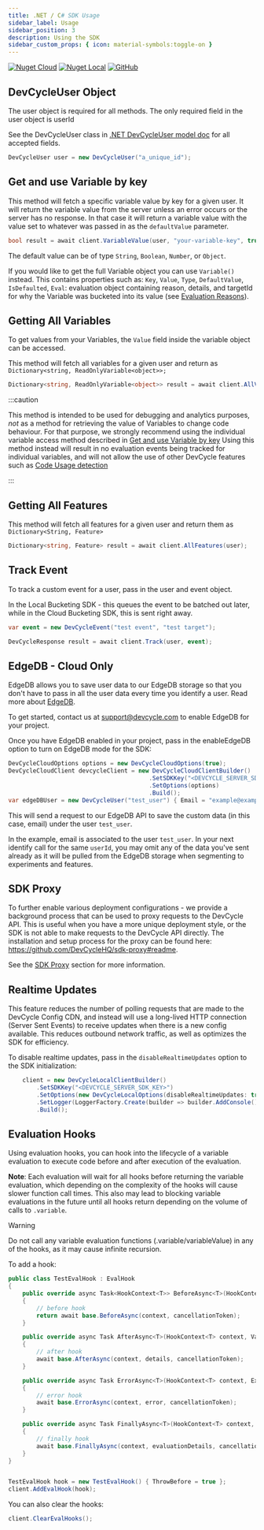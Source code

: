 ```yaml
---
title: .NET / C# SDK Usage
sidebar_label: Usage
sidebar_position: 3
description: Using the SDK
sidebar_custom_props: { icon: material-symbols:toggle-on }
---
```


[![Nuget Cloud](https://badgen.net/nuget/v/DevCycle.SDK.Server.Cloud)](https://www.nuget.org/packages/DevCycle.SDK.Server.Cloud/)
[![Nuget Local](https://badgen.net/nuget/v/DevCycle.SDK.Server.Cloud)](https://www.nuget.org/packages/DevCycle.SDK.Server.Local/)
[![GitHub](https://img.shields.io/github/stars/devcyclehq/dotnet-server-sdk.svg?style=social&label=Star&maxAge=2592000)](https://github.com/DevCycleHQ/dotnet-server-sdk)

[//]: # 'wizard-evaluate-start'

## DevCycleUser Object

The user object is required for all methods. The only required field in the user object is userId

See the DevCycleUser class in [.NET DevCycleUser model doc](https://github.com/DevCycleHQ/dotnet-server-sdk/blob/main/docs/User.md) for all accepted fields.

```csharp
DevCycleUser user = new DevCycleUser("a_unique_id");
```

## Get and use Variable by key

This method will fetch a specific variable value by key for a given user. It will return the variable
value from the server unless an error occurs or the server has no response.
In that case it will return a variable value with the value set to whatever was passed in as the `defaultValue` parameter.

```csharp
bool result = await client.VariableValue(user, "your-variable-key", true);
```

[//]: # 'wizard-evaluate-end'

The default value can be of type `String`, `Boolean`, `Number`, or `Object`.

If you would like to get the full Variable object you can use `Variable()` instead. This contains properties such as:
`Key`, `Value`, `Type`, `DefaultValue`, `IsDefaulted`, `Eval`: evaluation object containing reason, details, and targetId for why the Variable was bucketed into its value (see [Evaluation Reasons](/sdk/features#evaluation-reasons)).

## Getting All Variables

To get values from your Variables, the `Value` field inside the variable object can be accessed.

This method will fetch all variables for a given user and return as `Dictionary<string, ReadOnlyVariable<object>>;`

```csharp
Dictionary<string, ReadOnlyVariable<object>> result = await client.AllVariables(user);
```

:::caution

This method is intended to be used for debugging and analytics purposes, _not_ as a method for retrieving the value of Variables to change code behaviour.
For that purpose, we strongly recommend using the individual variable access method described in [Get and use Variable by key](#get-and-use-variable-by-key)
Using this method instead will result in no evaluation events being tracked for individual variables, and will not allow the use
of other DevCycle features such as [Code Usage detection](/integrations/github/feature-usage-action)

:::

## Getting All Features

This method will fetch all features for a given user and return them as `Dictionary<String, Feature>`

```csharp
Dictionary<string, Feature> result = await client.AllFeatures(user);
```

## Track Event

To track a custom event for a user, pass in the user and event object.

In the Local Bucketing SDK - this queues the event to be batched out later, while in the Cloud Bucketing SDK, this is sent
right away.

```csharp
var event = new DevCycleEvent("test event", "test target");

DevCycleResponse result = await client.Track(user, event);
```

## EdgeDB - Cloud Only

EdgeDB allows you to save user data to our EdgeDB storage so that you don't have to pass in all the user data every time you identify a user.
Read more about [EdgeDB](/platform/feature-flags/targeting/edgedb).

To get started, contact us at support@devcycle.com to enable EdgeDB for your project.

Once you have EdgeDB enabled in your project, pass in the enableEdgeDB option to turn on EdgeDB mode for the SDK:

```csharp
DevCycleCloudOptions options = new DevCycleCloudOptions(true);
DevCycleCloudClient devcycleClient = new DevCycleCloudClientBuilder()
                                        .SetSDKKey("<DEVCYCLE_SERVER_SDK_KEY>")
                                        .SetOptions(options)
                                        .Build();
var edgeDBUser = new DevCycleUser("test_user") { Email = "example@example.com" };
```

This will send a request to our EdgeDB API to save the custom data (in this case, email) under the user `test_user`.

In the example, email is associated to the user `test_user`. In your next identify call for the same `userId`,
you may omit any of the data you've sent already as it will be pulled from the EdgeDB storage when segmenting to experiments and features.

## SDK Proxy

To further enable various deployment configurations - we provide a background process that can be used to proxy requests to the DevCycle API. This is useful when you have a more unique deployment style,
or the SDK is not able to make requests to the DevCycle API directly. The installation and setup process for the proxy can be found here: https://github.com/DevCycleHQ/sdk-proxy#readme.

See the [SDK Proxy](../../sdk-proxy/index.md) section for more information.

## Realtime Updates

This feature reduces the number of polling requests that are made to the DevCycle Config CDN, and instead will
use a long-lived HTTP connection (Server Sent Events) to receive updates when there is a new config available.
This reduces outbound network traffic, as well as optimizes the SDK for efficiency.

To disable realtime updates, pass in the `disableRealtimeUpdates` option to the SDK initialization:

```csharp
    client = new DevCycleLocalClientBuilder()
        .SetSDKKey("<DEVCYCLE_SERVER_SDK_KEY>")
        .SetOptions(new DevCycleLocalOptions(disableRealtimeUpdates: true))
        .SetLogger(LoggerFactory.Create(builder => builder.AddConsole()))
        .Build();
```

## Evaluation Hooks

Using evaluation hooks, you can hook into the lifecycle of a variable evaluation to execute code before and after execution of the evaluation.

**Note**: Each evaluation will wait for all hooks before returning the variable evaluation, which depending on the complexity of the hooks will cause slower function call times. This also may lead to blocking variable evaluations in the future until all hooks return depending on the volume of calls to `.variable`.

> [!WARNING]
> Do not call any variable evaluation functions (.variable/variableValue) in any of the hooks, as it may cause infinite recursion.

To add a hook:

```csharp
public class TestEvalHook : EvalHook
{
    public override async Task<HookContext<T>> BeforeAsync<T>(HookContext<T> context, CancellationToken cancellationToken = default)
    {
        // before hook
        return await base.BeforeAsync(context, cancellationToken);
    }

    public override async Task AfterAsync<T>(HookContext<T> context, Variable<T> details, CancellationToken cancellationToken = default)
    {
        // after hook
        await base.AfterAsync(context, details, cancellationToken);
    }

    public override async Task ErrorAsync<T>(HookContext<T> context, Exception error, CancellationToken cancellationToken = default)
    {
        // error hook
        await base.ErrorAsync(context, error, cancellationToken);
    }

    public override async Task FinallyAsync<T>(HookContext<T> context, Variable<T> evaluationDetails, CancellationToken cancellationToken = default)
    {
        // finally hook
        await base.FinallyAsync(context, evaluationDetails, cancellationToken);
    }
}


TestEvalHook hook = new TestEvalHook() { ThrowBefore = true };
client.AddEvalHook(hook);
```

You can also clear the hooks:

```csharp
client.ClearEvalHooks();
```
